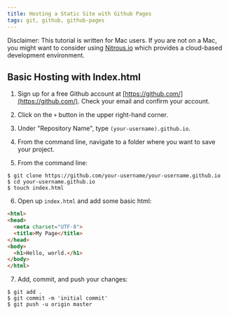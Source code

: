 ```yaml
---
title: Hosting a Static Site with Github Pages
tags: git, github, github-pages
---
```


Disclaimer: This tutorial is written for Mac users. If you are not on a Mac, you might want to consider using [Nitrous.io](http://nitrous.io) which provides a cloud-based development environment. 

## Basic Hosting with Index.html

1) Sign up for a free Github account at [https://github.com/](https://github.com/). Check your email and confirm your account.

2) Click on the `+` button in the upper right-hand corner. 

3) Under "Repository Name", type `(your-username).github.io`. 

4) From the command line, navigate to a folder where you want to save your project. 

5) From the command line:

```
$ git clone https://github.com/your-username/your-username.github.io
$ cd your-username.github.io
$ touch index.html
```

6) Open up `index.html` and add some basic html:

```html
<html>
<head>
  <meta charset="UTF-8">
  <title>My Page</title>
</head>
<body>
  <h1>Hello, world.</h1>
</body>
</html>
```

7) Add, commit, and push your changes:

```
$ git add .
$ git commit -m 'initial commit'
$ git push -u origin master
```

8) Navigave to `your-username.github.io`. Magic! 

### Other Things

Right now, your site is bare and ugly. You might consider adding more content to your index.html. Want to learn HTML? Try [Codecademy's HTML/CSS track](http://www.codecademy.com/en/tracks/web).

If you know HTML already, you may want to use [Bootstrap](http://getbootstrap.com/) for styling. 

## A More Advanced Blog: Using Jekyll 

Follow [Github's Using Jekyll With Pages](https://help.github.com/articles/using-jekyll-with-pages/) tutorial. 

First things first:

* Do you have Ruby on your computer? Type `ruby --version` from the command line. If you do, you're good to go. If not, we recommend [RVM](http://rvm.io/). 
* Do you have the bundler gem installed? If not, type `gem install bundler` from the command line. 
* 

1) `gem install jekyll`

2) `mkdir (your-username).github.io`

3) `cd (your-username).github.io`

4) `touch _config.yml`, then inside that file:

```yml
title: [Insert Title Here]
email: [Insert Email Here]
description: [Insert content Here]
twitter_username: [Insert Twitter Handle Here]
github_username:  [Insert Github Username Here]
```

Want to get fancy with your _config.yml file? Check out the possible Jekyll configurations [here](http://jekyllrb.com/docs/configuration/). 

5) `touch index.md`, then inside of that file:

```html
---
layout: default
---

{% for post in site.posts %}
  <div class="row-fluid">
    <div class="span12">
      <h2>{{ post.title }}</h2>
      <h4>{{ post.date | date: "%m-%d-%Y" }}</h4>
      <p>
        <a href="{{ post.url }}">Read</a>
      </p>
    </div>
  </div>
{% endfor %}

```

6) `mkdir _includes`. This folder will be used for reusable pieces of html (like a header or a footer).

7) `touch _includes/header.html`, then inside of that file:

```html
<!DOCTYPE html>
<html lang="en">
  <head>
    <meta charset="utf-8">
    <title>{{ site.name }}</title>
    <link href="/css/bootstrap.css" rel="stylesheet">
    <style>
      body {
        padding-top: 60px;
      }
    </style>
  </head>
  <body>
    <div class="navbar navbar-inverse navbar-fixed-top">
      <div class="navbar-inner">
        <div class="container">
          <a class="brand" href="#">{{ site.name }}</a>
          <div class="nav-collapse collapse">
            <ul class="nav">
              <li class="active"><a href="/">Home</a></li>
            </ul>
          </div>
        </div>
      </div>
    </div>
    <div class="container">
```

8) `touch _includes/footer.html`, then inside of that file:

```html
    </div>
  </body>
</html>
```

9) `mkdir _layouts`

10) `touch _layouts/default.html`, then inside of that file:

```html
{% include header.html %}

{{ content }}

{% include footer.html %}
```

11) `touch _layouts/pots.html`, then inside of that file:

```html
{% include header.html %}

<h1>{{ page.title }}</h1>
<p>{{ page.date }}</p>
{{ content }}

{% include footer.html %}
```

12) `jekyll build`: this command won't change anything about your files or folders but you should see some sort of "success" message. 

13) `mkdir _posts`

14) `touch _posts/2015-03-04-my-first-post.md`, then inside of that file:

```
---
title: My First Post
layout: post
---

Put some text here.

## Here is a heading

Write some stuff about that heading.
```

The name of the files inside of post must follow this format: `YYYY-MM-DD-your-title.md`

15) run `jekyll serve --watch`

16) go to `localhost:4000` in your browser

17) `git init`

18) Copy the line that starts with `git remote add origin ...` and paste that in the command line. 

19) `git add .`

20) `git commit -m 'initial commit'`

21) `git push -u origin master`

22) Navigave to `your-username.github.io`. Magic! 
